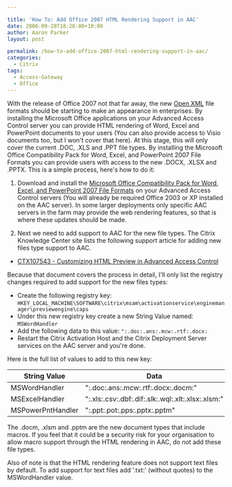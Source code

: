 ```yaml
---

title: 'How To: Add Office 2007 HTML Rendering Support in AAC'
date: 2006-09-28T18:20:00+10:00
author: Aaron Parker
layout: post

permalink: /how-to-add-office-2007-html-rendering-support-in-aac/
categories:
  - Citrix
tags:
  - Access-Gateway
  - Office
---
```

With the release of Office 2007 not that far away, the new [Open XML](http://search.msdn.microsoft.com/search/Redirect.aspx?title=Introducing+the+Microsoft+Office+(2007)+Open+XML+File+Formats+&url=http://msdn2.microsoft.com/en-us/library/ms406049.aspx) file formats should be starting to make an appearance in enterprises. By installing the Microsoft Office applications on your Advanced Access Control server you can provide HTML rendering of Word, Excel and PowerPoint documents to your users (You can also provide access to Visio documents too, but I won't cover that here). At this stage, this will only cover the current .DOC, .XLS and .PPT file types. By installing the Microsoft Office Compatibility Pack for Word, Excel, and PowerPoint 2007 File Formats you can provide users with access to the new .DOCX, .XLSX and .PPTX. This is a simple process, here's how to do it:

1. Download and install the [Microsoft Office Compatibility Pack for Word, Excel, and PowerPoint 2007 File Formats](http://www.microsoft.com/office/preview/beta/converter.mspx) on your Advanced Access Control servers (You will already be required Office 2003 or XP installed on the AAC server). In some larger deployments only specific AAC servers in the farm may provide the web rendering features, so that is where these updates should be made.

2. Next we need to add support to AAC for the new file types. The Citrix Knowledge Center site lists the following support article for adding new files type support to AAC.

  * [CTX107543 - Customizing HTML Preview in Advanced Access Control](http://support.citrix.com/article/CTX107543&searchID=10651557)

Because that document covers the process in detail, I'll only list the registry changes required to add support for the new files types:

  * Create the following registry key: `HKEY_LOCAL_MACHINE\SOFTWARE\citrix\msam\activationservice\enginemanager\previewengine\caps`
  * Under this new registry key create a new String Value named: `MSWordHandler`
  * Add the following data to this value: `":.doc:.ans:.mcw:.rtf:.docx:`
  * Restart the Citrix Activation Host and the Citrix Deployment Server services on the AAC server and you're done.

Here is the full list of values to add to this new key:

|String Value                                                     |Data                                                                |
|-----------------------------------------------------------------|--------------------------------------------------------------------|
|MSWordHandler                                                    |":.doc:.ans:.mcw:.rtf:.docx:.docm:"                                 |
|MSExcelHandler                                                   |":.xls:.csv:.dbf:.dif:.slk:.wql:.xlt:.xlsx:.xlsm:"                  |
|MSPowerPntHandler                                                |":.ppt:.pot:.pps:.pptx:.pptm"                                       |

The .docm, .xlsm and .pptm are the new document types that include macros. If you feel that it could be a security risk for your organisation to allow macro support through the HTML rendering in AAC, do not add these file types.

Also of note is that the HTML rendering feature does not support text files by default. To add support for text files add '.txt:' (without quotes) to the MSWordHandler value.
